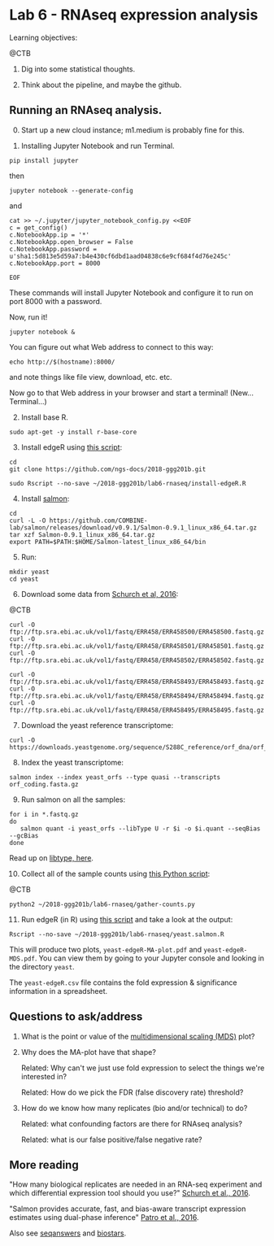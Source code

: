 # Lab 6 - RNAseq expression analysis

Learning objectives:

@CTB
1. Dig into some statistical thoughts.

2. Think about the pipeline, and maybe the github.

## Running an RNAseq analysis.

0. Start up a new cloud instance; m1.medium is probably fine for this.

1. Installing Jupyter Notebook and run Terminal.

```
pip install jupyter
```

then

```
jupyter notebook --generate-config
```

and

```
cat >> ~/.jupyter/jupyter_notebook_config.py <<EOF
c = get_config()
c.NotebookApp.ip = '*'
c.NotebookApp.open_browser = False
c.NotebookApp.password = u'sha1:5d813e5d59a7:b4e430cf6dbd1aad04838c6e9cf684f4d76e245c'
c.NotebookApp.port = 8000

EOF
```

These commands will install Jupyter Notebook and configure it to run on
port 8000 with a password.

Now, run it!

```
jupyter notebook &
```

You can figure out what Web address to connect to this way:
```
echo http://$(hostname):8000/
```

and note things like file view, download, etc. etc.

Now go to that Web address in your browser and start a terminal!
(New... Terminal...)


2. Install base R.

```
sudo apt-get -y install r-base-core
```

3. Install edgeR using [this script](https://github.com/ngs-docs/2018-ggg201b.git/blob/master/lab6-rnaseq/install-edgeR.R):

```
cd
git clone https://github.com/ngs-docs/2018-ggg201b.git

sudo Rscript --no-save ~/2018-ggg201b/lab6-rnaseq/install-edgeR.R
```

4. Install [salmon](https://salmon.readthedocs.io):

```
cd
curl -L -O https://github.com/COMBINE-lab/salmon/releases/download/v0.9.1/Salmon-0.9.1_linux_x86_64.tar.gz
tar xzf Salmon-0.9.1_linux_x86_64.tar.gz
export PATH=$PATH:$HOME/Salmon-latest_linux_x86_64/bin
```

5. Run:

```
mkdir yeast
cd yeast
```

6. Download some data from [Schurch et al, 2016](https://www.ncbi.nlm.nih.gov/pmc/articles/PMC4878611/):

@CTB

```
curl -O ftp://ftp.sra.ebi.ac.uk/vol1/fastq/ERR458/ERR458500/ERR458500.fastq.gz
curl -O ftp://ftp.sra.ebi.ac.uk/vol1/fastq/ERR458/ERR458501/ERR458501.fastq.gz
curl -O ftp://ftp.sra.ebi.ac.uk/vol1/fastq/ERR458/ERR458502/ERR458502.fastq.gz

curl -O ftp://ftp.sra.ebi.ac.uk/vol1/fastq/ERR458/ERR458493/ERR458493.fastq.gz
curl -O ftp://ftp.sra.ebi.ac.uk/vol1/fastq/ERR458/ERR458494/ERR458494.fastq.gz
curl -O ftp://ftp.sra.ebi.ac.uk/vol1/fastq/ERR458/ERR458495/ERR458495.fastq.gz
```

7. Download the yeast reference transcriptome:

```
curl -O https://downloads.yeastgenome.org/sequence/S288C_reference/orf_dna/orf_coding.fasta.gz
```

8. Index the yeast transcriptome:

```
salmon index --index yeast_orfs --type quasi --transcripts orf_coding.fasta.gz
```

9. Run salmon on all the samples:

```
for i in *.fastq.gz
do
   salmon quant -i yeast_orfs --libType U -r $i -o $i.quant --seqBias --gcBias
done
```

Read up on [libtype, here](https://salmon.readthedocs.io/en/latest/salmon.html#what-s-this-libtype).

10. Collect all of the sample counts using [this Python script](https://github.com/ngs-docs/2016-aug-nonmodel-rnaseq/blob/master/files/gather-counts.py):


@CTB
```
python2 ~/2018-ggg201b/lab6-rnaseq/gather-counts.py
```

11. Run edgeR (in R) using [this script](https://github.com/ngs-docs/2018-ggg201b/blob/master/lab6-rnaseq/yeast.salmon.R) and take a look at the output:

```
Rscript --no-save ~/2018-ggg201b/lab6-rnaseq/yeast.salmon.R
```

This will produce two plots, `yeast-edgeR-MA-plot.pdf` and
`yeast-edgeR-MDS.pdf`. You can view them by going to your Jupyter
console and looking in the directory `yeast`.

 The `yeast-edgeR.csv` file contains the fold expression & significance information in a spreadsheet.

## Questions to ask/address

1. What is the point or value of the [multidimensional scaling (MDS)](https://en.wikipedia.org/wiki/Multidimensional_scaling) plot?

2. Why does the MA-plot have that shape?

   Related: Why can't we just use fold expression to select the things we're interested in?

   Related: How do we pick the FDR (false discovery rate) threshold?

3. How do we know how many replicates (bio and/or technical) to do?

   Related: what confounding factors are there for RNAseq analysis?

   Related: what is our false positive/false negative rate?

## More reading

"How many biological replicates are needed in an RNA-seq experiment and which differential expression tool should you use?" [Schurch et al., 2016](http://rnajournal.cshlp.org/content/22/6/839).

"Salmon provides accurate, fast, and bias-aware transcript expression estimates using dual-phase inference" [Patro et al., 2016](http://biorxiv.org/content/early/2016/08/30/021592).

Also see [seqanswers](http://seqanswers.com/) and [biostars](https://www.biostars.org/).
